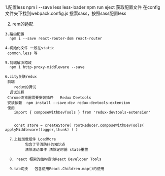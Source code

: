 1.配置less
  npm i --save less less-loader
  npm run eject 获取配置文件
   在config文件夹下找到webpack.config.js 搜索sass，按照sass配置less

2. rem的适配
<script>
      (function ( doc, win) {
        var docEl = doc.documentElement,
          resizeEvt = 'orientationchange' in window ? 'orientationchange' : 'resize'
          recalc = function(){
            var clientWidth = docEl.clientWidth
            if(!clientWidth) return;
            if(clientWidth>=750){//iPhone 6 的比例
              docEl.style.fontSize = '100px'
            }else{
              docEl.style.fontSize = 100 * (clientWidth / 750) + 'px'
            }
          }
          if(!doc.addEventListener) return;
          win.addEventListener(resizeEvt, recalc, false)
          doc.addEventListener('DOMContentLoaded', recalc, false)
        })(document,window)
    </script>

    3.路由配置
      npm i --save react-router-dom react-router

    4.初始化文件 一般在static
     common.less 等

    5.前端解决跨域
      npm i http-proxy-middleware --save
       
    6.city关联redux
     前端
        redux的调试
      调试流程
     Chrome浏览器需要安装插件   Redux Devtools
     安装依赖  npm install --save-dev redux-devtools-extension
     使用
        import { composeWithDevTools } from 'redux-devtools-extension'
      

        const store = createStore( rootReducer,composeWithDevTools( applyMiddleware(logger,thunk) ) )

      7.上拉加载组件 LoadMore
             包含了节流防抖的知识点
             清除滚动事件 清除定时器 state重置

      8. react 框架的结构查询React Developer Tools

      9.tab切换   包含使用React.Children.map()的使用